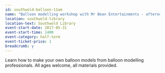 ```yaml
---
id: southwold-balloon-11am
name: "Balloon modelling workshop with Mr Bean Entertainments - afternoon session"
location: southwold-library
location-text: Southwold Library
event-start-date: 2017-05-31
event-start-time: 1400
event-category: half-term
event-ticket-price: 1
breadcrumb: y
---
```


Learn how to make your own balloon models from balloon modelling professionals. All ages welcome, all materials provided.
